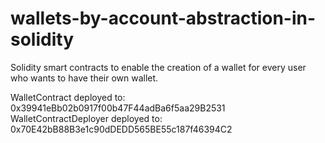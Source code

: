 # wallets-by-account-abstraction-in-solidity
Solidity smart contracts to enable the creation of a wallet for every user who wants to have their own wallet.


WalletContract deployed to: 0x39941eBb02b0917f00b47F44adBa6f5aa29B2531
WalletContractDeployer deployed to: 0x70E42bB88B3e1c90dDEDD565BE55c187f46394C2